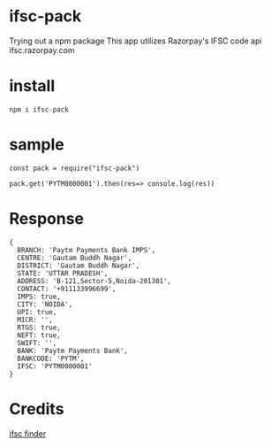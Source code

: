 # ifsc-pack
Trying out a npm package 
This app utilizes Razorpay's IFSC code api ifsc.razorpay.com



# install
```
npm i ifsc-pack
```

# sample

```
const pack = require("ifsc-pack")

pack.get('PYTM0000001').then(res=> console.log(res))
```

# Response 
```
{
  BRANCH: 'Paytm Payments Bank IMPS',
  CENTRE: 'Gautam Buddh Nagar',
  DISTRICT: 'Gautam Buddh Nagar',
  STATE: 'UTTAR PRADESH',
  ADDRESS: 'B-121,Sector-5,Noida-201301',
  CONTACT: '+911133996699',
  IMPS: true,
  CITY: 'NOIDA',
  UPI: true,
  MICR: '',
  RTGS: true,
  NEFT: true,
  SWIFT: '',
  BANK: 'Paytm Payments Bank',
  BANKCODE: 'PYTM',
  IFSC: 'PYTM0000001'
}
```

# Credits 

[ifsc finder](https://github.com/surajsnanavare/ifsc_finder)